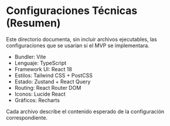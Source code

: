 # Configuraciones Técnicas (Resumen)

Este directorio documenta, sin incluir archivos ejecutables, las configuraciones que se usarían si el MVP se implementara.

- Bundler: Vite
- Lenguaje: TypeScript
- Framework UI: React 18
- Estilos: Tailwind CSS + PostCSS
- Estado: Zustand + React Query
- Routing: React Router DOM
- Iconos: Lucide React
- Gráficos: Recharts

Cada archivo describe el contenido esperado de la configuración correspondiente.
